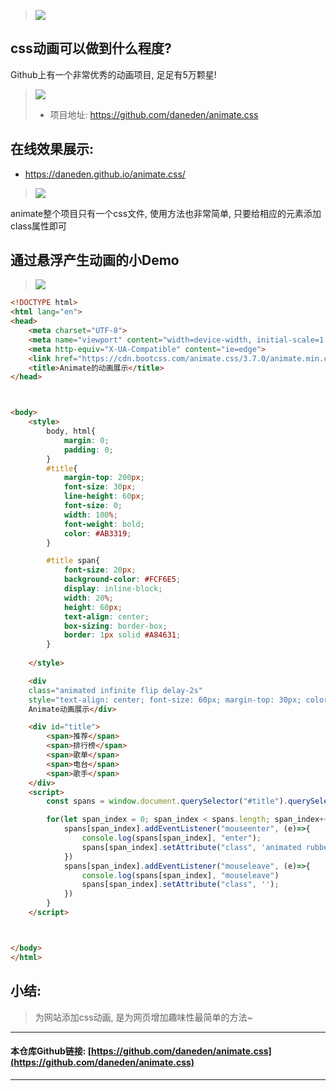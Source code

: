 > ![](https://upload-images.jianshu.io/upload_images/3203841-eb788bb30af3dfb9.png?imageMogr2/auto-orient/strip%7CimageView2/2/w/1240)

## css动画可以做到什么程度?

Github上有一个非常优秀的动画项目, 足足有5万颗星!
> ![](https://upload-images.jianshu.io/upload_images/3203841-7c95d0c1d007c263.png?imageMogr2/auto-orient/strip%7CimageView2/2/w/1240)
> - 项目地址: https://github.com/daneden/animate.css



## 在线效果展示:
-  https://daneden.github.io/animate.css/
> ![](https://upload-images.jianshu.io/upload_images/3203841-b0b90255902dd1f4.png?imageMogr2/auto-orient/strip%7CimageView2/2/w/1240)

animate整个项目只有一个css文件, 使用方法也非常简单, 只要给相应的元素添加class属性即可
## 通过悬浮产生动画的小Demo
> ![](https://upload-images.jianshu.io/upload_images/3203841-5e55e8501938ce1f.gif?imageMogr2/auto-orient/strip)


```html
<!DOCTYPE html>
<html lang="en">
<head>
    <meta charset="UTF-8">
    <meta name="viewport" content="width=device-width, initial-scale=1.0">
    <meta http-equiv="X-UA-Compatible" content="ie=edge">
    <link href="https://cdn.bootcss.com/animate.css/3.7.0/animate.min.css" rel="stylesheet">
    <title>Animate的动画展示</title>
</head>



<body>
    <style>
        body, html{
            margin: 0;
            padding: 0;
        }
        #title{
            margin-top: 200px;
            font-size: 30px;
            line-height: 60px;
            font-size: 0;
            width: 100%;
            font-weight: bold;
            color: #AB3319;
        }

        #title span{
            font-size: 20px;
            background-color: #FCF6E5;
            display: inline-block;
            width: 20%;
            height: 60px;
            text-align: center;
            box-sizing: border-box;
            border: 1px solid #A84631;
        }
        
    </style>

    <div 
    class="animated infinite flip delay-2s" 
    style="text-align: center; font-size: 60px; margin-top: 30px; color: #64B587;">
    Animate动画展示</div>

    <div id="title">
        <span>推荐</span>
        <span>排行榜</span>
        <span>歌单</span>
        <span>电台</span>
        <span>歌手</span>
    </div>
    <script>
        const spans = window.document.querySelector("#title").querySelectorAll("span");

        for(let span_index = 0; span_index < spans.length; span_index++){
            spans[span_index].addEventListener("mouseenter", (e)=>{
                console.log(spans[span_index], "enter");
                spans[span_index].setAttribute("class", 'animated rubberBand');
            })
            spans[span_index].addEventListener("mouseleave", (e)=>{
                console.log(spans[span_index], "mouseleave")
                spans[span_index].setAttribute("class", '');
            })
        }
    </script>



</body>
</html>
```

## 小结:
> 为网站添加css动画, 是为网页增加趣味性最简单的方法~


---

#### 本仓库Github链接: [https://github.com/daneden/animate.css](https://github.com/daneden/animate.css)

---

